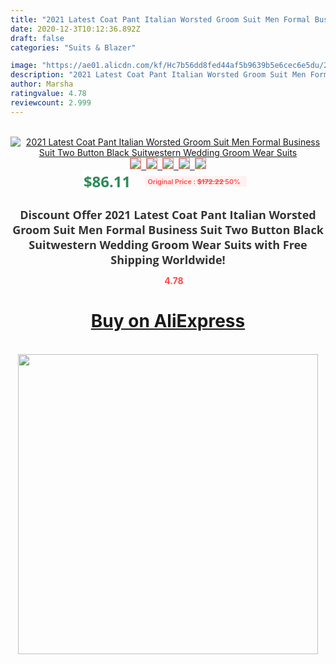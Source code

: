 ```yaml
---
title: "2021 Latest Coat Pant Italian Worsted Groom Suit Men Formal Business Suit Two Button Black Suitwestern Wedding Groom Wear Suits"
date: 2020-12-3T10:12:36.892Z
draft: false
categories: "Suits & Blazer"

image: "https://ae01.alicdn.com/kf/Hc7b56dd8fed44af5b9639b5e6cec6e5du/2021-Latest-Coat-Pant-Italian-Worsted-Groom-Suit-Men-Formal-Business-Suit-Two-Button-Black-Suit.jpg"
description: "2021 Latest Coat Pant Italian Worsted Groom Suit Men Formal Business Suit Two Button Black Suitwestern Wedding Groom Wear Suits"
author: Marsha
ratingvalue: 4.78
reviewcount: 2.999
---
```

<br>
<div style="text-align: center;">
<a href="https://s.click.aliexpress.com/e/_9hK4pr" target="_blank" rel="nofollow noopener noreferrer"><img alt="2021 Latest Coat Pant Italian Worsted Groom Suit Men Formal Business Suit Two Button Black Suitwestern Wedding Groom Wear Suits" class="magnifier-image" src="https://ae01.alicdn.com/kf/Hc7b56dd8fed44af5b9639b5e6cec6e5du/2021-Latest-Coat-Pant-Italian-Worsted-Groom-Suit-Men-Formal-Business-Suit-Two-Button-Black-Suit.jpg_640x640.jpg">
<br>
<img style="border:1px solid salmon" src="https://ae01.alicdn.com/kf/Hc7b56dd8fed44af5b9639b5e6cec6e5du/2021-Latest-Coat-Pant-Italian-Worsted-Groom-Suit-Men-Formal-Business-Suit-Two-Button-Black-Suit.jpg_120x120.jpg">&nbsp;&nbsp;<img style="border:1px solid salmon" src="https://ae01.alicdn.com/kf/H5d93a3c6037f4a4e8e8df70b03f6bbfcm/2021-Latest-Coat-Pant-Italian-Worsted-Groom-Suit-Men-Formal-Business-Suit-Two-Button-Black-Suit.jpg_120x120.jpg">&nbsp;&nbsp;<img style="border:1px solid salmon" src="https://ae01.alicdn.com/kf/Hc30e395d35a34ea89803ac3943324720S/2021-Latest-Coat-Pant-Italian-Worsted-Groom-Suit-Men-Formal-Business-Suit-Two-Button-Black-Suit.jpg_120x120.jpg">&nbsp;&nbsp;<img style="border:1px solid salmon" src="https://ae01.alicdn.com/kf/H4e3b317c14214a48b9d343a847a557834/2021-Latest-Coat-Pant-Italian-Worsted-Groom-Suit-Men-Formal-Business-Suit-Two-Button-Black-Suit.jpg_120x120.jpg">&nbsp;&nbsp;<img style="border:1px solid salmon" src="https://ae01.alicdn.com/kf/H451482ec88a04c57b4ce6068bd0c8eb7k/2021-Latest-Coat-Pant-Italian-Worsted-Groom-Suit-Men-Formal-Business-Suit-Two-Button-Black-Suit.jpg_120x120.jpg"></a></div><br0>
<div style="text-align: center;"><span style="background-color: white; border: 0px; box-sizing: border-box; color: seagreen; display: inline-block; font-family: &quot;open sans&quot; , &quot;arial&quot; , &quot;helvetica&quot; , sans-serif , &quot;heiti&quot;; font-size: 24px; font-stretch: inherit; font-weight: 700; line-height: inherit; margin: 0px 10px 0px 0px; padding: 0px; vertical-align: middle;">$86.11 </span>
<span style="background: rgb(255 , 241 , 241); border-radius: 3px; border: 0px; box-sizing: border-box; color: #ff4747; display: inline-block; font-family: inherit; font-size: 12px; font-stretch: inherit; font-style: inherit; font-variant: inherit; font-weight: 600; line-height: inherit; margin: 0px; padding: 2px 5px; transform: scale(0.9); vertical-align: middle;">Original Price : <b style="text-decoration: line-through;">$172.22 </b> 50%&nbsp;&nbsp;</span></div>
<h1 style="color: #333333; display: inline-block; font-family: &quot;open sans&quot; , &quot;arial&quot; , &quot;helvetica&quot; , sans-serif , &quot;heiti&quot;; font-size: 18px; font-stretch: inherit; font-weight: 700; text-align: center;">Discount Offer 2021 Latest Coat Pant Italian Worsted Groom Suit Men Formal Business Suit Two Button Black Suitwestern Wedding Groom Wear Suits with Free Shipping Worldwide!</h1>
<div style="color: #ff4747; text-align: center;">
<img src="https://4.bp.blogspot.com/-M0ZcTcb-5uY/XleCXlxnR4I/AAAAAAAAAEc/OrjgMkXV1oMQFaCRZj5HQwOCBcu3w1FegCPcBGAYYCw/s1600/star.png" style="height: 15px;">&nbsp;<b>4.78</b></div>
<div class="button_cont" align="center"><a class="buynow_a" href="https://s.click.aliexpress.com/e/_9hK4pr" target="_blank" rel="nofollow noopener noreferrer"><H1>Buy on AliExpress</H1></a></div><br>
<div class="separator" style="clear: both; text-align: center;">
<img src="https://lh3.googleusercontent.com/-pTy5HemUv9M/XlePHvY0dAI/AAAAAAAAAE4/0nX5iRUoIWY8eMW9Dpxeirr157OZliDIgCLcBGAsYHQ/s1600/badge.gif" width="480">
</div>
